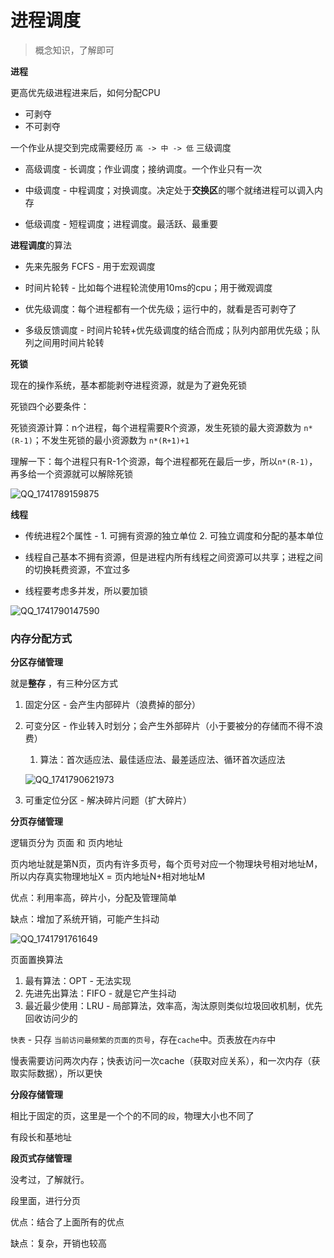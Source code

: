 # 进程调度

> 概念知识，了解即可



**进程**

更高优先级进程进来后，如何分配CPU

- 可剥夺
- 不可剥夺



一个作业从提交到完成需要经历 `高 -> 中 -> 低` 三级调度

- 高级调度 - 长调度；作业调度；接纳调度。一个作业只有一次

- 中级调度 - 中程调度；对换调度。决定处于**交换区**的哪个就绪进程可以调入内存
- 低级调度 - 短程调度；进程调度。最活跃、最重要



**进程调度**的算法

- 先来先服务 FCFS - 用于宏观调度

- 时间片轮转 - 比如每个进程轮流使用10ms的cpu；用于微观调度

- 优先级调度：每个进程都有一个优先级；运行中的，就看是否可剥夺了

- 多级反馈调度 - 时间片轮转+优先级调度的结合而成；队列内部用优先级；队列之间用时间片轮转



**死锁**

现在的操作系统，基本都能剥夺进程资源，就是为了避免死锁

死锁四个必要条件：

死锁资源计算：n个进程，每个进程需要R个资源，发生死锁的最大资源数为 `n*(R-1)`；不发生死锁的最小资源数为 `n*(R+1)+1`

理解一下：每个进程只有R-1个资源，每个进程都死在最后一步，所以`n*(R-1)`，再多给一个资源就可以解除死锁 

![QQ_1741789159875](/Users/wplay/2025/senior_software_infra_docs/文老师/基础/assets/QQ_1741789159875.png)



**线程**

- 传统进程2个属性 - 1. 可拥有资源的独立单位 2. 可独立调度和分配的基本单位

- 线程自己基本不拥有资源，但是进程内所有线程之间资源可以共享；进程之间的切换耗费资源，不宜过多

- 线程要考虑多并发，所以要加锁

![QQ_1741790147590](/Users/wplay/2025/senior_software_infra_docs/文老师/基础/assets/QQ_1741790147590.png)



### 内存分配方式

**分区存储管理**

就是**整存** ，有三种分区方式

1. 固定分区 - 会产生内部碎片（浪费掉的部分）

2. 可变分区 - 作业转入时划分；会产生外部碎片（小于要被分的存储而不得不浪费）

   1. 算法：首次适应法、最佳适应法、最差适应法、循环首次适应法

   ![QQ_1741790621973](/Users/wplay/2025/senior_software_infra_docs/文老师/基础/assets/QQ_1741790621973.png)

3. 可重定位分区 - 解决碎片问题（扩大碎片）



**分页存储管理**

逻辑页分为 页面 和 页内地址

页内地址就是第N页，页内有许多页号，每个页号对应一个物理块号相对地址M，所以内存真实物理地址X = 页内地址N+相对地址M

优点：利用率高，碎片小，分配及管理简单

缺点：增加了系统开销，可能产生抖动

![QQ_1741791761649](/Users/wplay/2025/senior_software_infra_docs/文老师/基础/assets/QQ_1741791761649.png)

页面置换算法

1. 最有算法：OPT - 无法实现
2. 先进先出算法：FIFO - 就是它产生抖动
3. 最近最少使用：LRU - 局部算法，效率高，淘汰原则类似垃圾回收机制，优先回收访问少的



`快表` - 只存 `当前访问最频繁的页面的页号`，存在`cache`中。页表放在`内存`中

慢表需要访问两次内存；快表访问一次cache（获取对应关系），和一次内存（获取实际数据），所以更快



 **分段存储管理**

相比于固定的页，这里是一个个的不同的`段`，物理大小也不同了

有段长和基地址



**段页式存储管理**

没考过，了解就行。

段里面，进行分页

优点：结合了上面所有的优点

缺点：复杂，开销也较高

